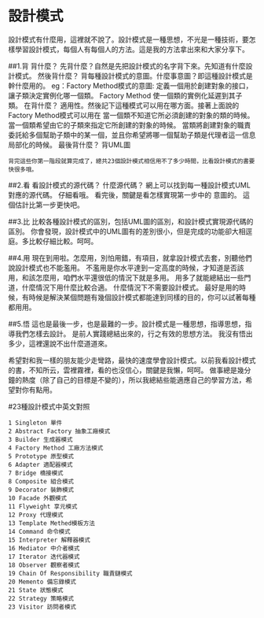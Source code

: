 # 設計模式

設計模式有什麼用，這裡就不說了。設計模式是一種思想，不光是一種技術，要怎樣學習設計模式，每個人有每個人的方法。這是我的方法拿出來和大家分享下。

##1.背
背什麼？
      先背什麼？自然是先把設計模式的名字背下來。先知道有什麼設計模式。
然後背什麼？
      背每種設計模式的意圖。什麼事意圖？即這種設計模式是幹什麼用的。
      eg：Factory Method模式的意圖:
       定義一個用於創建對象的接口，讓子類決定實例化哪一個類。
       Factory Method 使一個類的實例化延遲到其子類。
在背什麼？
      適用性。然後記下這種模式可以用在哪方面。接著上面說的Factory Method模式可以用在
當一個類不知道它所必須創建的對象的類的時候。
當一個類希望由它的子類來指定它所創建的對象的時候。
當類將創建對象的職責委託給多個幫助子類中的某一個，並且你希望將哪一個幫助子類是代理者這一信息局部化的時候。
最後背什麼？
    背UML圖

    背完這些你第一階段就算完成了，總共23個設計模式相信用不了多少時間，比看設計模式的書要快很多哦。

##2.看
   看設計模式的源代碼？ 什麼源代碼？  網上可以找到每一種設計模式UML對應的源代碼。 仔細看哦。
   看完後，關鍵是看怎樣實現第一步中的 意圖的。
  這個估計比第一步更快吧。

##3.比
  比較各種設計模式的區別，包括UML圖的區別，和設計模式實現源代碼的區別。
  你會發現，設計模式中的UML圖有的差別很小，但是完成的功能卻大相逕庭。多比較仔細比較。呵呵。

##4.用
  現在到用啦。怎麼用，別怕用錯，有項目，就拿設計模式去套，別聽他們說設計模式也不能濫用。 不濫用是你水平達到一定高度的時候，才知道是否該用，和該怎麼用，咱們水平還很低的情況下就是多用。 用多了就能總結出一些門道，什麼情況下用什麼比較合適。 什麼情況下不需要設計模式。 最好是用的時候，有時候是解決某個問題有幾個設計模式都能達到同樣的目的，你可以試著每種都用用。

##5.悟
  這也是最後一步，也是最難的一步。設計模式是一種思想，指導思想，指導我們怎樣去設計。 是前人實踐總結出來的，行之有效的思想方法。 我沒有悟出多少，這裡還說不出什麼道道來。

希望對和我一樣的朋友能少走彎路，最快的速度學會設計模式。以前我看設計模式的書，不知所云，雲裡霧裡，看的也沒信心，關鍵是我懶，呵呵。 做事總是幾分鐘的熱度（除了自己的目標是不變的），所以我總結些能適應自己的學習方法，希望對你有點用。


 #23種設計模式中英文對照
 ```
 1 Singleton 單件
 2 Abstract Factory 抽象工廠模式
 3 Builder 生成器模式
 4 Factory Method 工廠方法模式
 5 Prototype 原型模式
 6 Adapter 適配器模式
 7 Bridge 橋接模式
 8 Composite 組合模式
 9 Decorator 裝飾模式
 10 Facade 外觀模式
 11 Flyweight 享元模式
 12 Proxy 代理模式
 13 Template Methed模板方法
 14 Command 命令模式
 15 Interpreter 解釋器模式
 16 Mediator 中介者模式
 17 Iterator 迭代器模式
 18 Observer 觀察者模式
 19 Chain Of Responsibility 職責鏈模式
 20 Memento 備忘錄模式
 21 State 狀態模式
 22 Strategy 策略模式
 23 Visitor 訪問者模式
```
